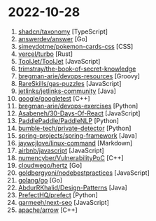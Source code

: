 # 2022-10-28

1. [shadcn/taxonomy](https://github.com/shadcn/taxonomy "An open source application built using the new router, server components and everything new in Next.js 13.") [TypeScript]
2. [answerdev/answer](https://github.com/answerdev/answer "An open-source knowledge based community software. You can use it to quickly build your Q&A community for product technical support, customer support, user communication, and more.") [Go]
3. [simeydotme/pokemon-cards-css](https://github.com/simeydotme/pokemon-cards-css "") [CSS]
4. [vercel/turbo](https://github.com/vercel/turbo "Incremental bundler and build system optimized for JavaScript and TypeScript, written in Rust – including Turborepo and Turbopack.") [Rust]
5. [ToolJet/ToolJet](https://github.com/ToolJet/ToolJet "Extensible low-code framework for building business applications. Connect to databases, cloud storages, GraphQL, API endpoints, Airtable, etc and build apps using drag and drop application builder. Built using JavaScript/TypeScript. 🚀") [JavaScript]
6. [trimstray/the-book-of-secret-knowledge](https://github.com/trimstray/the-book-of-secret-knowledge "A collection of inspiring lists, manuals, cheatsheets, blogs, hacks, one-liners, cli/web tools and more.") 
7. [bregman-arie/devops-resources](https://github.com/bregman-arie/devops-resources "DevOps resources - Linux, Jenkins, AWS, SRE, Prometheus, Docker, Python, Ansible, Git, Kubernetes, Terraform, OpenStack, SQL, NoSQL, Azure, GCP") [Groovy]
8. [RareSkills/gas-puzzles](https://github.com/RareSkills/gas-puzzles "A sequence of smart contracts to practice gas optimization. These are used as practice assignments for RareSkills.io and the Udemy Gas Optimization Course") [JavaScript]
9. [jetlinks/jetlinks-community](https://github.com/jetlinks/jetlinks-community "JetLinks 基于Java8,Spring Boot 2.x ,WebFlux,Netty,Vert.x,Reactor等开发, 是一个全响应式的企业级物联网平台。支持统一物模型管理,多种设备,多种厂家,统一管理。统一设备连接管理,多协议适配(TCP,MQTT,UDP,CoAP,HTTP等),屏蔽网络编程复杂性,灵活接入不同厂家不同协议等设备。实时数据处理,设备告警,消息通知,数据转发。地理位置,数据可视化等。能帮助你快速建立物联网相关业务系统。") [Java]
10. [google/googletest](https://github.com/google/googletest "GoogleTest - Google Testing and Mocking Framework") [C++]
11. [bregman-arie/devops-exercises](https://github.com/bregman-arie/devops-exercises "Linux, Jenkins, AWS, SRE, Prometheus, Docker, Python, Ansible, Git, Kubernetes, Terraform, OpenStack, SQL, NoSQL, Azure, GCP, DNS, Elastic, Network, Virtualization. DevOps Interview Questions") [Python]
12. [Asabeneh/30-Days-Of-React](https://github.com/Asabeneh/30-Days-Of-React "30 Days of React challenge is a step by step guide to learn React in 30 days. It requires HTML, CSS, and JavaScript knowledge. You should be comfortable with JavaScript before you start to React. If you are not comfortable with JavaScript check out 30DaysOfJavaScript. This is a continuation of 30 Days Of JS. This challenge may take more than 100…") [JavaScript]
13. [PaddlePaddle/PaddleNLP](https://github.com/PaddlePaddle/PaddleNLP "Easy-to-use and powerful NLP library with Awesome model zoo, supporting wide-range of NLP tasks from research to industrial applications, including Neural Search, Question Answering, Information Extraction and Sentiment Analysis end-to-end system.") [Python]
14. [bumble-tech/private-detector](https://github.com/bumble-tech/private-detector "Bumble's Private Detector - a pretrained model for detecting lewd images") [Python]
15. [spring-projects/spring-framework](https://github.com/spring-projects/spring-framework "Spring Framework") [Java]
16. [jaywcjlove/linux-command](https://github.com/jaywcjlove/linux-command "Linux命令大全搜索工具，内容包含Linux命令手册、详解、学习、搜集。https://git.io/linux") [Markdown]
17. [airbnb/javascript](https://github.com/airbnb/javascript "JavaScript Style Guide") [JavaScript]
18. [numencyber/VulnerabilityPoC](https://github.com/numencyber/VulnerabilityPoC "") [C++]
19. [cloudwego/hertz](https://github.com/cloudwego/hertz "A high-performance and strong-extensibility Go HTTP framework that helps developers build microservices.") [Go]
20. [goldbergyoni/nodebestpractices](https://github.com/goldbergyoni/nodebestpractices "✅ The Node.js best practices list (November 2022)") [JavaScript]
21. [golang/go](https://github.com/golang/go "The Go programming language") [Go]
22. [AbdurRKhalid/Design-Patterns](https://github.com/AbdurRKhalid/Design-Patterns "Design Patterns play an important role in the writing of the re-usable object oriented code in the both desktop and web applications. This repository contains all information related to design patterns alongside with implementation in Java.") [Java]
23. [PrefectHQ/prefect](https://github.com/PrefectHQ/prefect "The easiest way to coordinate your dataflow") [Python]
24. [garmeeh/next-seo](https://github.com/garmeeh/next-seo "Next SEO is a plug in that makes managing your SEO easier in Next.js projects.") [JavaScript]
25. [apache/arrow](https://github.com/apache/arrow "Apache Arrow is a multi-language toolbox for accelerated data interchange and in-memory processing") [C++]
